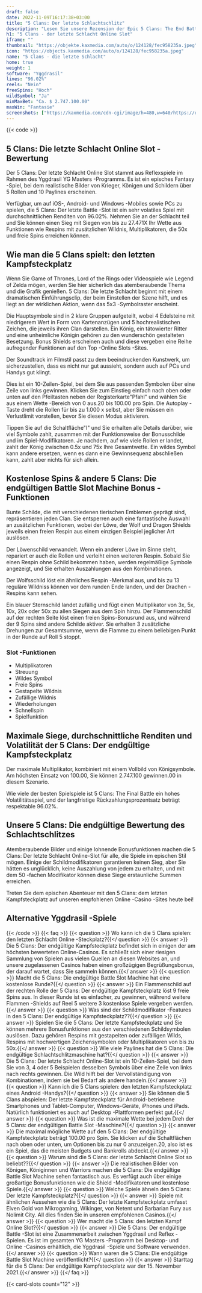 ```yaml
---
draft: false
date: 2022-11-09T16:17:38+03:00
title: "5 Clans: Der letzte Schlachtschlitz"
description: "Lesen Sie unsere Rezension der Epic 5 Clans: The End Battle Slot. Wir sehen uns das Gameplay, die Funktionen und das Spielen mit dem besten Casino -Bonus an."
h1: "5 Clans - der letzte Schlacht Online Slot"
iframe: ""
thumbnail: "https://objekte.kaxmedia.com/auto/o/124128/fec958235a.jpeg"
icon: "https://objects.kaxmedia.com/auto/o/124128/fec958235a.jpeg"
name: "5 Clans - die letzte Schlacht"
home: true
weight: 1
software: "Yggdrasil"
lines: "96.02%"
reels: "Nein"
freeSpins: "Hoch"
wildSymbol: "Ja"
minMaxBet: "Ca. $ 2.747.100.00"
maxWin: "Fantasie"
screenshots: ["https://kaxmedia.com/cdn-cgi/image/h=480,w=640/https://objects.kaxmedia.com/auto/o/124131/0489238789.jpeg"]
---
```


{{< code >}}<h2>5 Clans: Die letzte Schlacht Online Slot -Bewertung</h2><p>Der 5 Clans: Der letzte Schlacht Online Slot stammt aus Reflexspiele im Rahmen des Yggdrasil YG Masters -Programms. Es ist ein episches Fantasy -Spiel, bei dem realistische Bilder von Krieger, Königen und Schildern über 5 Rollen und 10 Paylines erscheinen.</p><p>Verfügbar, um auf iOS-, Android- und Windows -Mobiles sowie PCs zu spielen, die 5 Clans: Der letzte Battle -Slot ist ein sehr volatiles Spiel mit durchschnittlichen Renditen von 96.02%. Nehmen Sie an der Schlacht teil und Sie können einen Sieg mit Siegen von bis zu 27.471X Ihr Wette aus Funktionen wie Respins mit zusätzlichen Wildnis, Multiplikatoren, die 50x und freie Spins erreichen können.</p><h2>Wie man die 5 Clans spielt: den letzten Kampfsteckplatz</h2><p>Wenn Sie Game of Thrones, Lord of the Rings oder Videospiele wie Legend of Zelda mögen, werden Sie hier sicherlich das atemberaubende Thema und die Grafik genießen. 5 Clans: Die letzte Schlacht beginnt mit einem dramatischen Einführungsclip, der beim Einstellen der Szene hilft, und es liegt an der wirklichen Aktion, wenn das 5x3 -Symbolraster erscheint.</p><p>Die Hauptsymbole sind in 2 klare Gruppen aufgeteilt, wobei 4 Edelsteine mit niedrigerem Wert in Form von Kartenanzügen und 5 hochrealistischen Zeichen, die jeweils ihren Clan darstellen. Ein König, ein tätowierter Ritter und eine unheimliche Königin gehören zu den wunderschön gestalteten Besetzung. Bonus Shields erscheinen auch und diese vergeben eine Reihe aufregender Funktionen auf den Top -Online Slots -Sites.</p><p>Der Soundtrack im Filmstil passt zu dem beeindruckenden Kunstwerk, um sicherzustellen, dass es nicht nur gut aussieht, sondern auch auf PCs und Handys gut klingt.</p><p>Dies ist ein 10-Zeilen-Spiel, bei dem Sie aus passenden Symbolen über eine Zeile von links gewinnen. Klicken Sie zum Einstieg einfach nach oben oder unten auf den Pfeiltasten neben der Registerkarte"Pfahl" und wählen Sie aus einem Wette -Bereich von 0 aus.20 bis 100.00 pro Spin. Die Autoplay -Taste dreht die Rollen für bis zu 1.000 x selbst, aber Sie müssen ein Verlustlimit vorstellen, bevor Sie diesen Modus aktivieren.</p><p>Tippen Sie auf die Schaltfläche"I" und Sie erhalten alle Details darüber, wie viel Symbole zahlt, zusammen mit der Funktionsweise der Bonusschilde und im Spiel-Modifikatoren. Je nachdem, auf wie viele Rollen er landet, zahlt der König zwischen 0.5x und 75x Ihre Gesamtwette. Ein wildes Symbol kann andere ersetzen, wenn es dann eine Gewinnsequenz abschließen kann, zahlt aber nichts für sich allein.</p><h2>Kostenlose Spins & andere 5 Clans: Die endgültigen Battle Slot Machine Bonus -Funktionen</h2><p>Bunte Schilde, die mit verschiedenen tierischen Emblemen geprägt sind, repräsentieren jeden Clan. Sie entsperren auch eine fantastische Auswahl an zusätzlichen Funktionen, wobei der Löwe, der Wolf und Dragon Shields jeweils einen freien Respin aus einem einzigen Beispiel jeglicher Art auslösen.</p><p>Der Löwenschild verwandelt. Wenn ein anderer Löwe im Sinne steht, repariert er auch die Rollen und verleiht einen weiteren Respin. Sobald Sie einen Respin ohne Schild bekommen haben, werden regelmäßige Symbole angezeigt, und Sie erhalten Auszahlungen aus den Kombinationen.</p><p>Der Wolfsschild löst ein ähnliches Respin -Merkmal aus, und bis zu 13 reguläre Wildniss können vor dem runden Ende landen, und der Drachen -Respins kann sehen.</p><p>Ein blauer Sternschild landet zufällig und fügt einen Multiplikator von 3x, 5x, 10x, 20x oder 50x zu allen Siegen aus dem Spin hinzu. Der Flammenschild auf der rechten Seite löst einen freien Spins-Bonusrund aus, und während der 9 Spins sind andere Schilde aktiver. Sie erhalten 3 zusätzliche Drehungen zur Gesamtsumme, wenn die Flamme zu einem beliebigen Punkt in der Runde auf Roll 5 stoppt.</p><h3>
Slot -Funktionen</h3><ul>
<li></span>
Multiplikatoren</li>
<li></span>
Streuung</li>
<li></span>
Wildes Symbol</li>
<li></span>
Freie Spins</li>
<li></span>
Gestapelte Wildnis</li>
<li></span>
Zufällige Wildnis</li>
<li></span>
Wiederholungen</li>
<li></span>
Schnellspin</li>
<li></span>
Spielfunktion</li></ul><h2>Maximale Siege, durchschnittliche Renditen und Volatilität der 5 Clans: Der endgültige Kampfsteckplatz</h2><p>Der maximale Multiplikator, kombiniert mit einem Vollbild von Königsymbole. Am höchsten Einsatz von 100.00, Sie können 2.747.100 gewinnen.00 in diesem Szenario.</p><p>Wie viele der besten Spielspiele ist 5 Clans: The Final Battle ein hohes Volatilitätsspiel, und der langfristige Rückzahlungsprozentsatz beträgt respektable 96.02%.</p><h2>Unsere 5 Clans: Die endgültige Bewertung des Schlachtschlitzes</h2><p>Atemberaubende Bilder und einige lohnende Bonusfunktionen machen die 5 Clans: Der letzte Schlacht Online-Slot für alle, die Spiele im epischen Stil mögen. Einige der Schildmodifikatoren garantieren keinen Sieg, aber Sie hätten es unglücklich, keine Auszahlung von jedem zu erhalten, und mit dem 50 -fachen Modifikator können diese Siege erstaunliche Summen erreichen.</p><p>Treten Sie dem epischen Abenteuer mit den 5 Clans: dem letzten Kampfsteckplatz auf unseren empfohlenen Online -Casino -Sites heute bei!</p><h2>Alternative Yggdrasil -Spiele</h2>

{{< /code >}}
{{< faq >}}
{{< question >}} Wo kann ich die 5 Clans spielen: den letzten Schlacht Online -Steckplatz?{{</ question >}}
{{< answer >}} Die 5 Clans: Der endgültige Kampfsteckplatz befindet sich in einigen der am höchsten bewerteten Online-Casinos. Es schließt sich einer riesigen Sammlung von Spielen aus vielen Quellen an diesen Websites an, und unsere zugelassenen Casinos haben einen großzügigen Begrüßungsbonus, der darauf wartet, dass Sie sammeln können.{{</ answer >}}
{{< question >}} Macht die 5 Clans: Die endgültige Battle Slot Machine hat eine kostenlose Runde?{{</ question >}}
{{< answer >}} Ein Flammenschild auf der rechten Rolle der 5 Clans: Der endgültige Kampfsteckplatz löst 9 freie Spins aus. In dieser Runde ist es einfacher, zu gewinnen, während weitere Flammen -Shields auf Reel 5 weitere 3 kostenlose Spiele vergeben werden.{{</ answer >}}
{{< question >}} Was sind der Schildmodifikator -Features in den 5 Clans: Der endgültige Kampfsteckplatz??{{</ question >}}
{{< answer >}} Spielen Sie die 5 Clans: Der letzte Kampfsteckplatz und Sie können mehrere Bonusfunktionen aus den verschiedenen Schildsymbolen auslösen. Dazu gehören Respins mit gestapelten oder zufälligen Wilds, Respins mit hochwertigen Zeichensymbolen oder Multiplikatoren von bis zu 50x.{{</ answer >}}
{{< question >}} Wie viele Paylines hat die 5 Clans: Die endgültige Schlachtschlitzmaschine hat?{{</ question >}}
{{< answer >}} Die 5 Clans: Der letzte Schlacht Online-Slot ist ein 10-Zeilen-Spiel, bei dem Sie von 3, 4 oder 5 Beispielen desselben Symbols über eine Zeile von links nach rechts gewinnen. Die Wild hilft bei der Vervollständigung von Kombinationen, indem sie bei Bedarf als andere handeln.{{</ answer >}}
{{< question >}} Kann ich die 5 Clans spielen: den letzten Kampfsteckplatz eines Android -Handys?{{</ question >}}
{{< answer >}} Sie können die 5 Clans abspielen: Der letzte Kampfsteckplatz für Android-betriebene Smartphones und Tablet-Computer, Windows-Geräte, iPhones und iPads. Natürlich funktioniert es auch auf Desktop -Plattformen perfekt gut.{{</ answer >}}
{{< question >}} Was ist die maximale Wette bei jedem Dreh der 5 Clans: der endgültigen Battle Slot -Maschine?{{</ question >}}
{{< answer >}} Die maximal mögliche Wette auf den 5 Clans: Der endgültige Kampfsteckplatz beträgt 100.00 pro Spin. Sie klicken auf die Schaltflächen nach oben oder unten, um Optionen bis zu nur 0 anzuzeigen.20, also ist es ein Spiel, das die meisten Budgets und Bankrolls abdeckt.{{</ answer >}}
{{< question >}} Warum sind die 5 Clans: der letzte Schlacht Online Slot so beliebt??{{</ question >}}
{{< answer >}} Die realistischen Bilder von Königen, Königinnen und Warriors machen die 5 Clans: Die endgültige Battle Slot Machine sehen fantastisch aus. Es verfügt auch über einige großartige Bonusfunktionen wie die Shield -Modifikatoren und kostenlose Spiele.{{</ answer >}}
{{< question >}} Welche Spiele ähneln den 5 Clans: Der letzte Kampfsteckplatz?{{</ question >}}
{{< answer >}} Spiele mit ähnlichen Aussehen wie die 5 Clans: Der letzte Kampfsteckplatz umfasst Elven Gold von Mikrogaming, Wikinger, von Netent und Barbarian Fury aus Nolimit City. All dies finden Sie in unseren empfohlenen Casinos.{{</ answer >}}
{{< question >}} Wer macht die 5 Clans: den letzten Kampf Online Slot?{{</ question >}}
{{< answer >}} Die 5 Clans: Der endgültige Battle -Slot ist eine Zusammenarbeit zwischen Yggdrasil und Reflex -Spielen. Es ist im gesamten YG Masters -Programm bei Desktop- und Online -Casinos erhältlich, die Yggdrasil -Spiele und Software verwenden.{{</ answer >}}
{{< question >}} Wann waren die 5 Clans: Die endgültige Battle Slot Machine veröffentlicht?{{</ question >}}
{{< answer >}} Starttag für die 5 Clans: Der endgültige Kampfsteckplatz war der 15. November 2021.{{</ answer >}}
{{</ faq >}}

 {{< card-slots count="12" >}}